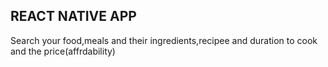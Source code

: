 REACT NATIVE APP
-----------------------
Search your food,meals and their ingredients,recipee and duration to cook and the price(affrdability)